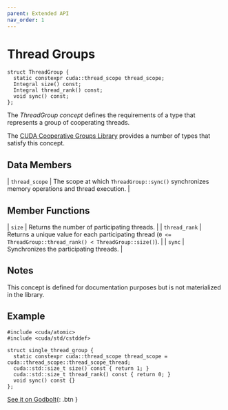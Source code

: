 ```yaml
---
parent: Extended API
nav_order: 1
---
```


# Thread Groups

```cuda
struct ThreadGroup {
  static constexpr cuda::thread_scope thread_scope;
  Integral size() const;
  Integral thread_rank() const;
  void sync() const;
};
```

The _ThreadGroup concept_ defines the requirements of a type that represents a
  group of cooperating threads.

The [CUDA Cooperative Groups Library] provides a number of types that satisfy
  this concept.

## Data Members

| `thread_scope` | The scope at which `ThreadGroup::sync()` synchronizes memory operations and thread execution. |

## Member Functions

| `size`        | Returns the number of participating threads.                                                                    |
| `thread_rank` | Returns a unique value for each participating thread (`0 <= ThreadGroup::thread_rank() < ThreadGroup::size()`). |
| `sync`        | Synchronizes the participating threads.                                                                         |

## Notes

This concept is defined for documentation purposes but is not materialized in
  the library.

## Example

```cuda
#include <cuda/atomic>
#include <cuda/std/cstddef>

struct single_thread_group {
  static constexpr cuda::thread_scope thread_scope = cuda::thread_scope::thread_scope_thread;
  cuda::std::size_t size() const { return 1; }
  cuda::std::size_t thread_rank() const { return 0; }
  void sync() const {}
};
```

[See it on Godbolt](https://godbolt.org/z/6c16KxqY7){: .btn }


[CUDA Cooperative Groups Library]: https://docs.nvidia.com/cuda/cuda-c-programming-guide/index.html#group-collectives
